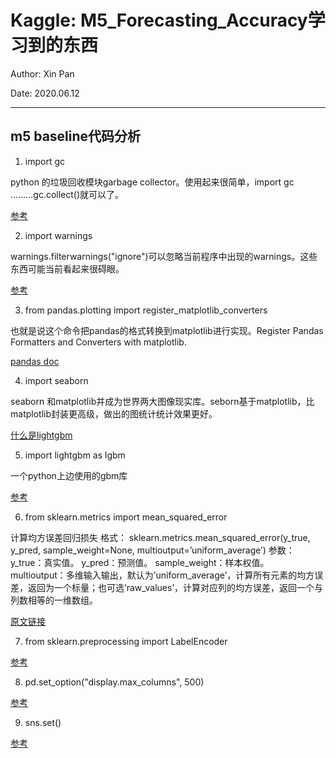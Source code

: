 # Kaggle: M5_Forecasting_Accuracy学习到的东西

Author: Xin Pan

Date: 2020.06.12

----

## m5 baseline代码分析

1. import gc

python 的垃圾回收模块garbage collector。使用起来很简单，import gc .........gc.collect()就可以了。

[参考](https://www.jianshu.com/p/b6a20c812ce4)



2. import warnings

 warnings.filterwarnings("ignore")可以忽略当前程序中出现的warnings。这些东西可能当前看起来很碍眼。

[参考](https://blog.csdn.net/u013544265/article/details/28617527)



3. from pandas.plotting import register_matplotlib_converters

也就是说这个命令把pandas的格式转换到matplotlib进行实现。Register Pandas Formatters and Converters with matplotlib.

[pandas doc](https://pandas.pydata.org/pandas-docs/stable/reference/api/pandas.plotting.register_matplotlib_converters.html)



4. import seaborn

seaborn 和matplotlib并成为世界两大图像现实库。seborn基于matplotlib，比matplotlib封装更高级，做出的图统计统计效果更好。

[什么是lightgbm](https://zhuanlan.zhihu.com/p/52583923)



5. import lightgbm as lgbm

一个python上边使用的gbm库

[参考](https://zhuanlan.zhihu.com/p/52583923)



6. from sklearn.metrics import mean_squared_error

计算均方误差回归损失
格式：
sklearn.metrics.mean_squared_error(y_true, y_pred, sample_weight=None, multioutput=’uniform_average’)
参数：
y_true：真实值。
y_pred：预测值。
sample_weight：样本权值。
multioutput：多维输入输出，默认为’uniform_average’，计算所有元素的均方误差，返回为一个标量；也可选‘raw_values’，计算对应列的均方误差，返回一个与列数相等的一维数组。

[原文链接](https://blog.csdn.net/Dear_D/java/article/details/86136779)



7. from sklearn.preprocessing import LabelEncoder

[参考](https://blog.csdn.net/kancy110/article/details/75043202)



8. pd.set_option("display.max_columns", 500)

[参考](https://blog.csdn.net/xiongzaiabc/article/details/103023256)



9. sns.set()

[参考](https://blog.csdn.net/unixtch/article/details/78820654)